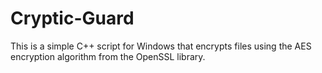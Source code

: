 # Cryptic-Guard
This is a simple C++ script for Windows that encrypts files using the AES encryption algorithm from the OpenSSL library.
